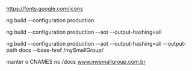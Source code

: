 https://fonts.google.com/icons

ng build --configuration production

ng build --configuration production --aot --output-hashing=all

ng build --configuration production --aot --output-hashing=all --output-path docs --base-href /mySmallGroup/

manter o CNAMES no /docs
www.mysmallgroup.com.br